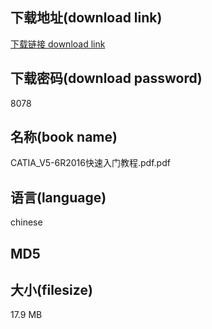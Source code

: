 ## 下载地址(download link)
[下载链接 download link](https://tutu365.netlify.app/?s=CATIA_V5-6R2016%E5%BF%AB%E9%80%9F%E5%85%A5%E9%97%A8%E6%95%99%E7%A8%8B.pdf)

## 下载密码(download password)
8078

## 名称(book name)
CATIA_V5-6R2016快速入门教程.pdf.pdf

## 语言(language)
chinese

## MD5


## 大小(filesize)
17.9 MB
